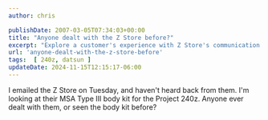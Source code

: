 ```yaml
---
author: chris

publishDate: 2007-03-05T07:34:03+00:00
title: "Anyone dealt with the Z Store before?"
excerpt: "Explore a customer's experience with Z Store's communication and review their MSA Type III body kit for a Project 240z."
url: 'anyone-dealt-with-the-z-store-before'
tags:  [ 240z, datsun ] 
updateDate: 2024-11-15T12:15:17-06:00
---
```


I emailed the Z Store on Tuesday, and haven't heard back from them. I'm looking at their MSA Type III body kit for the Project 240z. Anyone ever dealt with them, or seen the body kit before?
